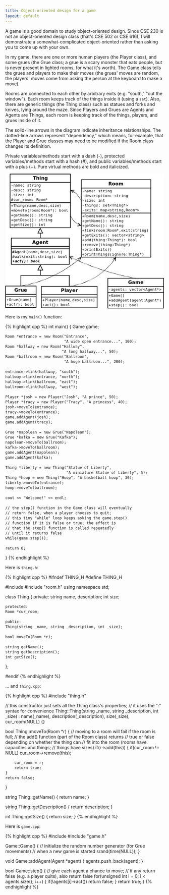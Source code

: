 ```yaml
---
title: Object-oriented design for a game
layout: default
---
```


A game is a good domain to study object-oriented design. Since CSE 230 is not
an object-oriented design class (that's CSE 502 or CSE 616), I will demonstrate
a somewhat-complicated object-oriented rather than asking you to come up with
your own.

In my game, there are one or more human players (the Player class), and some
grues (the Grue class; a grue is a scary monster that eats people, but is never
present in lighted rooms, for what it's worth). The Game class tells the grues
and players to make their moves (the grues' moves are random, the players'
moves come from asking the person at the keyboard to make a move).

Rooms are connected to each other by arbitrary exits (e.g. "south," "out the
window"). Each room keeps track of the things inside it (using a `set`). Also,
there are generic things (the Thing class) such as statues and forks and
knives, lying around the maze. Since Players and Grues are Agents and Agents
are Things, each room is keeping track of the things, players, and grues inside
of it.

The solid-line arrows in the diagram indicate inheritance relationships. The
dotted-line arrows represent "dependency," which means, for example, that the
Player and Grue classes may need to be modified if the Room class changes its
definition.

Private variables/methods start with a dash (-), protected variables/methods
start with a hash (#), and public variables/methods start with a plus (+). Pure
virtual methods are bold and italicized.

![Game UML](/images/grues-uml.png "Game UML")

Here is my `main()` function:

{% highlight cpp %}
int main()
{
    Game game;

    Room *entrance = new Room("Entrance",
                              "A wide open entrance...", 100);
    Room *hallway = new Room("Hallway",
                             "A long hallway...", 50);
    Room *ballroom = new Room("Ballroom",
                              "A huge ballroom...", 200);

    entrance->link(hallway, "south");
    hallway->link(entrance, "north");
    hallway->link(ballroom, "east");
    ballroom->link(hallway, "west");

    Player *josh = new Player("Josh", "A prince", 50);
    Player *tracy = new Player("Tracy", "A princess", 40);
    josh->moveTo(entrance);
    tracy->moveTo(entrance);
    game.addAgent(josh);
    game.addAgent(tracy);

    Grue *napolean = new Grue("Napolean");
    Grue *kafka = new Grue("Kafka");
    napolean->moveTo(ballroom);
    kafka->moveTo(ballroom);
    game.addAgent(napolean);
    game.addAgent(kafka);

    Thing *liberty = new Thing("Statue of Liberty",
                               "A miniature Statue of Liberty", 5);
    Thing *hoop = new Thing("Hoop", "A basketball hoop", 30);
    liberty->moveTo(entrance);
    hoop->moveTo(ballroom);

    cout << "Welcome!" << endl;

    // the step() function in the Game class will eventually
    // return false, when a player chooses to quit;
    // this tiny "while" loop keeps asking the game.step()
    // function if it is false or true; the effect is
    // that the step() function is called repeatedly
    // until it returns false
    while(game.step());

    return 0;
}
{% endhighlight %}

Here is `thing.h`:

{% highlight cpp %}
#ifndef THING_H
#define THING_H

#include <string>
#include "room.h"
using namespace std;

class Thing
{
    private:
    string name, description;
    int size;

    protected:
    Room *cur_room;

    public:
    Thing(string _name, string _description, int _size);

    bool moveTo(Room *r);

    string getName();
    string getDescription();
    int getSize();
};

#endif
{% endhighlight %}

... and `thing.cpp`:

{% highlight cpp %}
#include "thing.h"

// this constructor just sets all the Thing class's properties;
// it uses the ":" syntax for convenience
Thing::Thing(string _name, string _description, int _size)
 : name(_name), description(_description), size(_size), cur_room(NULL)
{}

bool Thing::moveTo(Room *r)
{
    // moving to a room will fail if the room is full;
    // the add() function (part of the Room class) returns
    // true or false depending on whether the thing can
    // fit into the room (rooms have capacities and things;
    // things have sizes)
    if(r->add(this))
    {
        if(cur_room != NULL)
            cur_room->remove(this);

        cur_room = r;
        return true;
    }
    return false;
}

string Thing::getName()
{
    return name;
}

string Thing::getDescription()
{
    return description;
}

int Thing::getSize()
{
    return size;
}
{% endhighlight %}

Here is `game.cpp`:

{% highlight cpp %}
#include <cstdlib>
#include "game.h"

Game::Game()
{
    // initialize the random number generator (for Grue movements)
    // when a new game is started
    srand(time(NULL));
}

void Game::addAgent(Agent *agent)
{
    agents.push_back(agent);
}

bool Game::step()
{
    // give each agent a chance to move;
    // if any return false (e.g. a player quits), also return false
    for(unsigned int i = 0; i < agents.size(); i++)
    {
        if(!agents[i]->act())
            return false;
    }
    return true;
}
{% endhighlight %}

